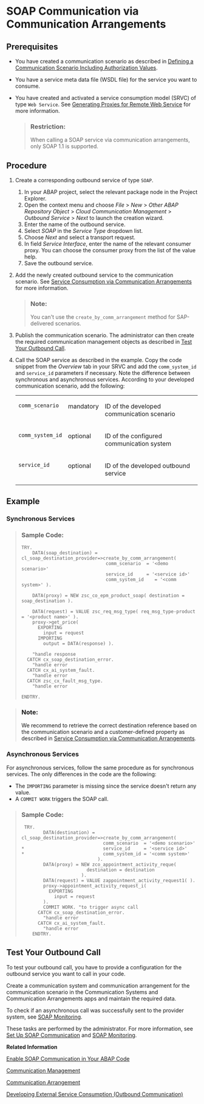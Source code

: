 <!-- loio2133e15cbf8747dbad81dff41a14e139 -->

# SOAP Communication via Communication Arrangements



<a name="loio2133e15cbf8747dbad81dff41a14e139__section_sjy_xsm_mtb"/>

## Prerequisites

-   You have created a communication scenario as described in [Defining a Communication Scenario Including Authorization Values](defining-a-communication-scenario-including-authorization-values-bba0fd2.md).
-   You have a service meta data file \(WSDL file\) for the service you want to consume.
-   You have created and activated a service consumption model \(SRVC\) of type `Web Service`. See [Generating Proxies for Remote Web Service](https://help.sap.com/docs/abap-cloud/abap-development-tools-user-guide/generating-proxies-for-remote-web-service?version=sap_btp) for more information.

    > ### Restriction:  
    > When calling a SOAP service via communication arrangements, only SOAP 1.1 is supported.




## Procedure

1.  Create a corresponding outbound service of type `SOAP`.
    1.  In your ABAP project, select the relevant package node in the Project Explorer.
    2.  Open the context menu and choose *File* \> *New* \> *Other ABAP Repository Object* \> *Cloud Communication Management* \> *Outbound Service* \> *Next* to launch the creation wizard.
    3.  Enter the name of the outbound service.
    4.  Select *SOAP* in the *Service Type* dropdown list.
    5.  Choose *Next* and select a transport request.
    6.  In field *Service Interface*, enter the name of the relevant consumer proxy. You can choose the consumer proxy from the list of the value help.
    7.  Save the outbound service.

2.  Add the newly created outbound service to the communication scenario. See [Service Consumption via Communication Arrangements](service-consumption-via-communication-arrangements-86aece6.md) for more information.

    > ### Note:  
    > You can't use the `create_by_comm_arrangement` method for SAP-delivered scenarios.

3.  Publish the communication scenario. The administrator can then create the required communication management objects as described in [Test Your Outbound Call](soap-communication-via-communication-arrangements-2133e15.md#loio2133e15cbf8747dbad81dff41a14e139__section_rbb_dl5_mtb).
4.  Call the SOAP service as described in the example. Copy the code snippet from the *Overview* tab in your SRVC and add the `comm_system_id` and `service_id` parameters if necessary. Note the difference between synchronous and asynchronous services. According to your developed communication scenario, add the following:


    <table>
    <tr>
    <td valign="top">
    
    `comm_scenario`
    
    </td>
    <td valign="top">
    
    mandatory
    
    </td>
    <td valign="top">
    
    ID of the developed communication scenario
    
    </td>
    </tr>
    <tr>
    <td valign="top">
    
    `comm_system_id`
    
    </td>
    <td valign="top">
    
    optional
    
    </td>
    <td valign="top">
    
    ID of the configured communication system
    
    </td>
    </tr>
    <tr>
    <td valign="top">
    
    `service_id`
    
    </td>
    <td valign="top">
    
    optional
    
    </td>
    <td valign="top">
    
    ID of the developed outbound service
    
    </td>
    </tr>
    </table>
    



<a name="loio2133e15cbf8747dbad81dff41a14e139__section_vnl_x3l_mtb"/>

## Example



### Synchronous Services

> ### Sample Code:  
> ```abap
> TRY.
>     DATA(soap_destination) = cl_soap_destination_provider=>create_by_comm_arrangement(
>                                comm_scenario  = '<demo scenario>'
>                                service_id     = '<service id>'
>                                comm_system_id    = '<comm system>' ).
>  
>     DATA(proxy) = NEW zsc_co_epm_product_soap( destination = soap_destination ).
>  
>     DATA(request) = VALUE zsc_req_msg_type( req_msg_type-product = '<product name>' ).
>     proxy->get_price(
>       EXPORTING
>         input = request
>       IMPORTING
>         output = DATA(response) ).
>  
>     "handle response
>   CATCH cx_soap_destination_error.
>     "handle error
>   CATCH cx_ai_system_fault.
>     "handle error
>   CATCH zsc_cx_fault_msg_type.
>     "handle error
>  
> ENDTRY.
> ```

> ### Note:  
> We recommend to retrieve the correct destination reference based on the communication scenario and a customer-defined property as described in [Service Consumption via Communication Arrangements](service-consumption-via-communication-arrangements-86aece6.md).



### Asynchronous Services

For asynchronous services, follow the same procedure as for synchronous services. The only differences in the code are the following:

-   The `IMPORTING` parameter is missing since the service doesn't return any value.
-   A `COMMIT WORK` triggers the SOAP call.

> ### Sample Code:  
> ```abap
>  TRY.
>         DATA(destination) = cl_soap_destination_provider=>create_by_comm_arrangement(
>                               comm_scenario  = '<demo scenario>'
> *                             service_id     = '<service id>'
> *                             comm_system_id = '<comm system>'
>                             ).
>         DATA(proxy) = NEW zco_appointment_activity_reque(
>                         destination = destination
>                       ).
>         DATA(request) = VALUE zappointment_activity_request1( ).
>         proxy->appointment_activity_request_i(
>           EXPORTING
>             input = request
>         ).
>         COMMIT WORK. "to trigger async call
>       CATCH cx_soap_destination_error.
>         "handle error
>       CATCH cx_ai_system_fault.
>         "handle error
>     ENDTRY.
> ```



<a name="loio2133e15cbf8747dbad81dff41a14e139__section_rbb_dl5_mtb"/>

## Test Your Outbound Call

To test your outbound call, you have to provide a configuration for the outbound service you want to call in your code.

Create a communication system and communication arrangement for the communication scenario in the Communication Systems and Communication Arrangements apps and maintain the required data.

To check if an asynchronous call was successfully sent to the provider system, see [SOAP Monitoring](soap-monitoring-3cd5085.md).

These tasks are performed by the administrator. For more information, see [Set Up SOAP Communication](set-up-soap-communication-8b6723b.md) and [SOAP Monitoring](soap-monitoring-3cd5085.md).

**Related Information**  


[Enable SOAP Communication in Your ABAP Code](enable-soap-communication-in-your-abap-code-6ab460e.md "")

[Communication Management](communication-management-5b8ff39.md#loio5b8ff39ddb6741a29ddfcf587939e8f4 "Learn more about the basic principles of communication management when integrating your system or solution with other systems to enable data exchange in your ABAP environment.")

[Communication Arrangement](communication-management-5b8ff39.md#loio201de48e2f57404e9222181b019eff14 "A communication arrangement is a runtime description of a specific communication scenario. It describes which communication partners communicate with each other in the scenario, and how they communicate.")

[Developing External Service Consumption \(Outbound Communication\)](developing-external-service-consumption-outbound-communication-f871712.md "Get more information about consuming external services.")


